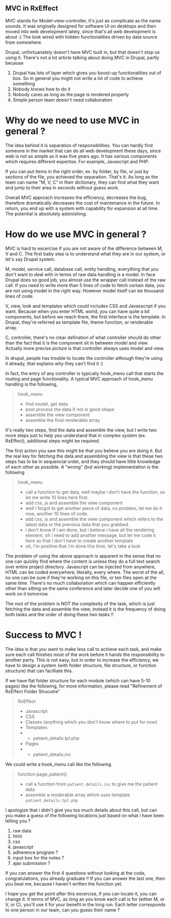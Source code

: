 MVC in RxEffect
-

MVC stands for Model-view-controller, it's just as complicate as the name sounds. It was originally designed for software UI on desktops and then moved into web development lately, since that's all web development is about :) The look wired with hidden functionalities driven by data source from somewhere. 

Drupal, unfortuanately doesn't have MVC built in, but that doesn't stop us using it. There's not a lot article talking about doing MVC in Drupal, partly because

1. Drupal has lots of layer which gives you boost-up functionalities out of box. So in general you might not write a lot of code to achieve something
2. Nobody knows how to do it
3. Nobody cares as long as the page is rendered properly
4. Simple person team doesn't need collaboration

Why do we need to use MVC in general ? 
=

The idea behind it is separation of responsibilities. You can hardly find someone in the market that can do all web development these days, since web is not as simple as it was five years ago. It has various components which requires different expertise. For example, Javascript and PHP.

If you can put items in the right order, ex. by folder, by file, or just by sections of the file, you achieved the separation. That's it. As long as the team can name "M, V, C" in their dictionary, they can find what they want and jump to their area in seconds without guess work. 

Overall MVC approach increases the efficiency, decreases the bug, therefore dramatically decreases the cost of maintenance in the future. In return, you end up with a system with capability for expansion at all time. The potential is absolutely astonishing. 

How do we use MVC in general ?
=

MVC is hard to excercise if you are not aware of the difference between M, V and C. The first baby step is to understand what they are in our system, or let's say Drupal system. 

M, model, service call, database call, entity handling, everything that you don't want to deal with in terms of raw data handling is a model. In face Drupal does so good job, you almost use the wrapper call instead of the raw call. If you need to write more than 5 lines of code to fetch certain data, you are not using model in the right way. However model itself can be thousand lines of code.

V, view, look and templates which could includes CSS and Javasscript if you want. Because when you enter HTML world, you can have quite a bit components, but before we reach there, the first interface is the template. In Drupal, they're referred as template file, theme function, or renderable array. 

C, controller, there's no clear defination of what controller should do other than the fact that it is the component sit in between model and view. Actually more precise picture is that controller always uses model and view. 

In drupal, people has trouble to locate the controller although they're using it already, that explains why they can't find it :) 

In fact, the entry of any controller is typically hook_menu call that starts the routing and page functionality. A typical MVC approach of hook_menu handling is the following, 

> hook_menu
> * find model, get data
> * post process the data if not in good shape
> * assemble the view component
> * assemble the final renderable array

It's really two steps, find the data and assemble the view, but I write two more steps just to help you understand that in complex system (ex. RxEffect), additional steps might be required. 

The first action you saw this might be that you believe you are doing it. But the real key for fetching the data and assembling the view is that these two steps has to be in sequencial order, and they should have little knowledge of each other as possible. A "wrong" (but working) implementation is the following

> hook_menu
> * call a function to get data, well maybe i don't have the function, so let me write 10 lines here first.
> * add css, js and assemble the view component
> * well I forgot to get another piece of data, no problem, let me do it now, another 10 lines of code.
> * add css, js and assemble the view component which refers to the latest data or the previous data that you grabbed. 
> * i don't know if i am done, but i believe i have all the rendering element, oh i need to add another message, but let me code it here so that i don't have to create another template
> * ok, I'm positive that i'm done this time, let's take a look

The problem of using the above approach is apparent in the sense that no one can quickly find where the content is unless they do a full text search over entire project directory. Javascript can be injected from anywhere, HTML can be coded everywhere, literally, every where. The worst of the all, no one can be sure if they're working on this file, or ten files open at the same time. There's no much collaboration which can happen efficiently other than sitting on the same conference and later decide one of you will work on it tomorrow. 

The root of the problem is NOT the complexity of the task, which is just fetching the data and assemble the view, instead it is the frequency of doing both tasks and the order of doing these two tasks !!

Success to MVC !
=

The idea is that you want to make less call to achieve each task, and make sure each call finishes most of the work before it hands the responsibility to another party. This is not easy, but in order to increase the efficiency, we have to design a system (with folder structure, file structure, or function structure) that can facilliate this. 

If we have flat folder structure for each module (which can have 5-10 pages) like the following, for more information, please read "Refinement of RxEffect Folder Strucutre"

> RxEffect
> * Javascript
> * CSS
> * Classes (anything which you don't know where to put for now)
> * Templates
> * - patient_details.tpl.php
> * Pages
> * - patient_details.inc 

We could write a hook_menu call like the following

> function page_patient()
> * call a function from `patient_details.inc` to give me the patient data
> * assemble a renderable array which uses template `patient_details.tpl.php`

I apologize that i didn't give you too much details about this call, but can you make a guess of the following locations just based on what i have been telling you ?

1. raw data
2. html 
3. css
4. javascript
5. adherence program ?
6. input box for the notes ?
7. ajax submission ?

If you can answer the first 4 questions without looking at the code, congratulations, you already graduate !! If you can answer the last one, then you beat me, because I haven't written the function yet.

I hope you get the point after this excercise, if you can locate it, you can change it. It terms of MVC, as long as you know each call is for (either M, or V, or C), you'll use it for your benefit in the long run. Each letter corresponds to one person in our team, can you guess their name ?



















